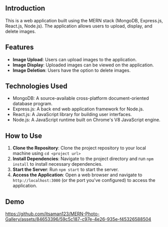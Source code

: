 ## Introduction

This is a web application built using the MERN stack (MongoDB, Express.js, React.js, Node.js). The application allows users to upload, display, and delete images.

## Features

- **Image Upload**: Users can upload images to the application.
- **Image Display**: Uploaded images can be viewed on the application.
- **Image Deletion**: Users have the option to delete images.

## Technologies Used

- MongoDB: A source-available cross-platform document-oriented database program.
- Express.js: A back end web application framework for Node.js.
- React.js: A JavaScript library for building user interfaces.
- Node.js: A JavaScript runtime built on Chrome's V8 JavaScript engine.

## How to Use

1. **Clone the Repository**: Clone the project repository to your local machine using `cd <project url>`
2. **Install Dependencies**: Navigate to the project directory and run `npm install` to install necessary dependencies.
3. **Start the Server**: Run `npm start` to start the server.
4. **Access the Application**: Open a web browser and navigate to `http://localhost:3000` (or the port you've configured) to access the application.

## Demo

https://github.com/itsaman123/MERN-Photo-Gallery/assets/84653396/59c5c187-c97e-4e26-935e-f45326588504


